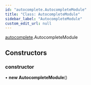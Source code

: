 ```yaml
---
id: "autocomplete.AutocompleteModule"
title: "Class: AutocompleteModule"
sidebar_label: "AutocompleteModule"
custom_edit_url: null
---
```


[autocomplete](../modules/autocomplete).AutocompleteModule

## Constructors

### constructor

• **new AutocompleteModule**()
